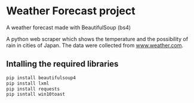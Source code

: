 # Weather Forecast project

A weather forecast made with BeautifulSoup (bs4)

A python web scraper which shows the temperature and the possibility of rain in cities of Japan. 
The data were collected from www.weather.com.

## Intalling the required libraries
```cmd
pip install beautifulsoup4
pip install lxml
pip install requests
pip isntall win10toast
```